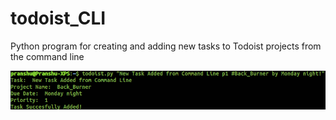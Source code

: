 # todoist_CLI
Python program for creating and adding new tasks to Todoist projects from the command line

![Command Line Input Example](CLI_example.png)
